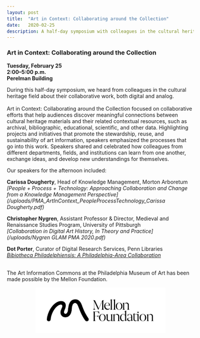 ```yaml
---
layout: post 
title:  "Art in Context: Collaborating around the Collection"
date:   2020-02-25
description: A half-day symposium with colleagues in the cultural heritage field who spoke about their collaborative work, both digital and analog. 
---
```


### Art in Context: Collaborating around the Collection

**Tuesday, February 25  
2:00–5:00 p.m.  
Perelman Building**

During this half-day symposium, we heard from colleagues in the cultural heritage field about their collaborative work, both digital and analog. <br><br> Art in Context: Collaborating around the Collection focused on collaborative efforts that help audiences discover meaningful connections between cultural heritage materials and their related contextual resources, such as archival, bibliographic, educational, scientific, and other data. Highlighting projects and initiatives that promote the stewardship, reuse, and sustainability of art information, speakers emphasized the processes that go into this work. Speakers shared and celebrated how colleagues from different departments, fields, and institutions can learn from one another, exchange ideas, and develop new understandings for themselves.<br>

Our speakers for the afternoon included:

**Carissa Dougherty**, Head of Knowledge Management, Morton Arboretum  
*[People + Process + Technology: Approaching Collaboration and Change from a Knowledge Management Perspective](/uploads/PMA_ArtInContext_PeopleProcessTechnology_Carissa Dougherty.pdf)*

**Christopher Nygren**, Assistant Professor & Director, Medieval and Renaissance Studies Program, University of Pittsburgh  
 *[Collaboration in Digital Art History, In Theory and Practice](/uploads/Nygren GLAM PMA 2020.pdf)*

**Dot Porter**, Curator of Digital Research Services, Penn Libraries  
*[Bibiotheca Philadelphiensis: A Philadelphia-Area Collaboration](/uploads/bibliophilly_art_in_context.pdf)*



<br>The Art Information Commons at the Philadelphia Museum of Art has been made possible by the Mellon Foundation.<br>
<p style="text-align:center;"><img src="/assets/img/Mellon_Logomark_Lockup_Black.jpg"
     width="350" 
     height="auto" />

